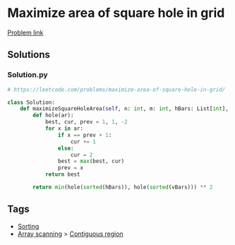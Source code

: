 # Maximize area of square hole in grid

[Problem link](https://leetcode.com/problems/maximize-area-of-square-hole-in-grid/)

## Solutions


### Solution.py
```py
# https://leetcode.com/problems/maximize-area-of-square-hole-in-grid/

class Solution:
    def maximizeSquareHoleArea(self, n: int, m: int, hBars: List[int], vBars: List[int]) -> int:
        def hole(ar):
            best, cur, prev = 1, 1, -2
            for x in ar:
                if x == prev + 1:
                    cur += 1
                else:
                    cur = 2
                best = max(best, cur)
                prev = x
            return best

        return min(hole(sorted(hBars)), hole(sorted(vBars))) ** 2
```
## Tags

* [Sorting](/Collections/sorting.md#sorting)
* [Array scanning](/Collections/array-scanning.md#array-scanning) > [Contiguous region](/Collections/array-scanning.md#contiguous-region)
